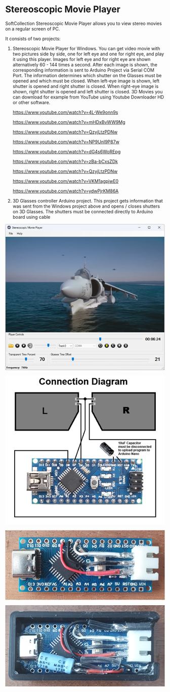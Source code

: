 # Stereoscopic Movie Player

SoftCollection Stereoscopic Movie Player allows you to view stereo movies on a regular screen of PC.

It consists of two projects:
1. Stereoscopic Movie Player for Windows.
   You can get video movie with two pictures side by side, one for left eye and one for right eye, and play it using this player.
   Images for left eye and for right eye are shown alternatively 60 - 144 times a second.
   After each image is shown, the corresponding information is sent to Arduino Project via Serial COM Port.
   The information determines which shutter on the Glasses must be opened and which must be closed.
   When left-eye image is shown, left shutter is opened and right shutter is closed.
   When right-eye image is shown, right shutter is opened and left shutter is closed.
   3D Movies you can download for example from YouTube using Youtube Downloader HD or other software.

   <https://www.youtube.com/watch?v=4L-We9onn9s>

   <https://www.youtube.com/watch?v=mHDxBvWW9Mg>
   
   <https://www.youtube.com/watch?v=QzyjLtzPDNw>
   
   <https://www.youtube.com/watch?v=NP9UnI9P87w>
   
   <https://www.youtube.com/watch?v=dG4s6WoREpg>
   
   <https://www.youtube.com/watch?v=zBa-bCxsZDk>
   
   <https://www.youtube.com/watch?v=QzyjLtzPDNw>
   
   <https://www.youtube.com/watch?v=VKM1agpjwE0>
   
   <https://www.youtube.com/watch?v=ydwPjrKM86A>


2. 3D Glasses controller Arduino project.
   This project gets information that was sent from the Windows project above and opens / closes shutters on 3D Glasses.
   The shutters must be connected directly to Arduino board using cable

![Connection Diagram](Images/StereoscopicMoviePlayer.png)

![Connection Diagram](Images/Connection%20Diagram.png)

![Connection Diagram](Images/AssembledDevice.png)

![Connection Diagram](Images/DeviceInBox.png)